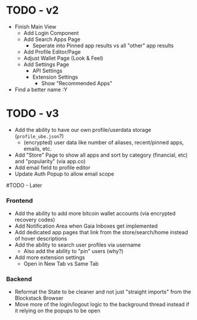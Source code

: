 # TODO - v2

- Finish Main View
  - Add Login Component
  - Add Search Apps Page
    - Seperate into Pinned app results vs all "other" app results
  - Add Profile Editor/Page
  - Adjust Wallet Page (Look & Feel)
  - Add Settings Page
    - API Settings
    - Extension Settings
      - Show "Recommended Apps"
- Find a better name :Y

# TODO - v3
- Add the ability to have our own profile/userdata storage (`profile_ube.json`?)
  - (encrypted) user data like number of aliases, recent/pinned apps, emails, etc.
- Add "Store" Page to show all apps and sort by category (financial, etc) and "popularity" (via app.co)
- Add email field to profile editor
- Update Auth Popup to allow email scope


#TODO - Later

### Frontend

- Add the ability to add more bitcoin wallet accounts (via encrypted recovery codes)
- Add Notification Area when Gaia Inboxes get implemented
- Add dedicated app pages that link from the store/search/home instead of hover descriptions
- Add the ability to search user profiles via username
  - Also add the ability to "pin" users (why?)
- Add more extension settings
  - Open in New Tab vs Same Tab

### Backend
- Reformat the State to be cleaner and not just "straight imports" from the Blockstack Browser
- Move more of the login/logout logic to the background thread instead if it relying on the popups to be open
